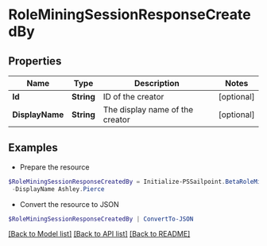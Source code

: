 # RoleMiningSessionResponseCreatedBy
## Properties

Name | Type | Description | Notes
------------ | ------------- | ------------- | -------------
**Id** | **String** | ID of the creator | [optional] 
**DisplayName** | **String** | The display name of the creator | [optional] 

## Examples

- Prepare the resource
```powershell
$RoleMiningSessionResponseCreatedBy = Initialize-PSSailpoint.BetaRoleMiningSessionResponseCreatedBy  -Id 2c918090761a5aac0176215c46a62d58 `
 -DisplayName Ashley.Pierce
```

- Convert the resource to JSON
```powershell
$RoleMiningSessionResponseCreatedBy | ConvertTo-JSON
```

[[Back to Model list]](../README.md#documentation-for-models) [[Back to API list]](../README.md#documentation-for-api-endpoints) [[Back to README]](../README.md)

